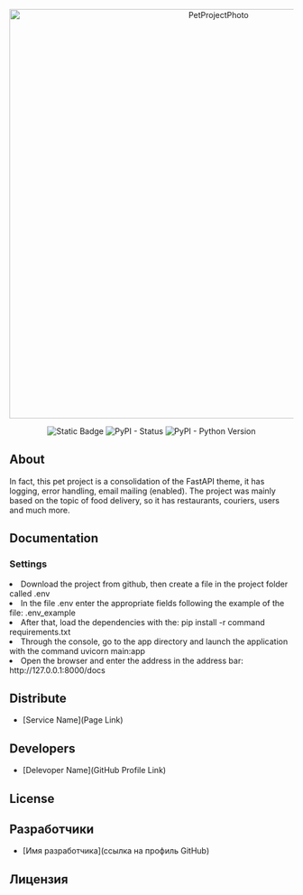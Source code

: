 <p align="center">
      <img src="https://i.ibb.co/0XcwvjC/photo.jpg" alt="PetProjectPhoto" border="0" width="726">
</p>

<p align="center">
   <img alt="Static Badge" src="https://img.shields.io/badge/Licencse-MIT-success">
   <img alt="PyPI - Status" src="https://img.shields.io/pypi/status/FastAPI">
   <img alt="PyPI - Python Version" src="https://img.shields.io/pypi/pyversions/FastAPI">
</p>

## About

In fact, this pet project is a consolidation of the FastAPI theme, it has logging, error handling, email mailing (enabled). The project was mainly based on the topic of food delivery, so it has restaurants, couriers, users and much more.

## Documentation

<h3>Settings</h3>
<li>Download the project from github, then create a file in the project folder called .env</li>
<li>In the file .env enter the appropriate fields following the example of the file: .env_example</li>
<li>After that, load the dependencies with the: pip install -r command requirements.txt</li>
<li>Through the console, go to the app directory and launch the application with the command uvicorn main:app</li>
<li>Open the browser and enter the address in the address bar: http://127.0.0.1:8000/docs</li>

## Distribute

- [Service Name](Page Link)


## Developers

- [Delevoper Name](GitHub Profile Link)

## License


## Разработчики

- [Имя разработчика](ссылка на профиль GitHub)

## Лицензия
